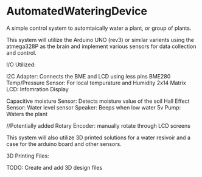 # AutomatedWateringDevice
A simple control system to automtaically water a plant, or group of plants. 

This system will utilize the Arduino UNO (rev3) or similar varients using the atmega328P as the brain and implement various sensors for data collection and control.

I/O Utilized: 

I2C Adapter: Connects the BME and LCD using less pins
BME280 Temp/Pressure Sensor: For local tempurature and Humidity
2x14 Matrix LCD: Infomration Display

Capacitive moisture Sensor: Detects moisture value of the soil
Hall Effect Sensor: Water level sensor
Speaker: Beeps when low water
5v Pump: Waters the plant

//Potentially added
Rotary Encoder: manually rotate through LCD screens





This system will also utilize 3D printed solutions for a water resivoir and a case for the arduino board and other sensors. 

3D Printing Files:

TODO: Create and add 3D design files


